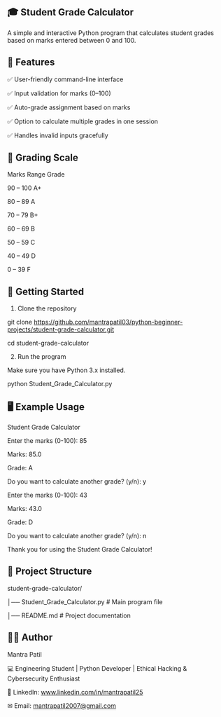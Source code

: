 ## 🎓 Student Grade Calculator





A simple and interactive Python program that calculates student grades based on marks entered between 0 and 100.

## 📌 Features

✅ User-friendly command-line interface

✅ Input validation for marks (0–100)

✅ Auto-grade assignment based on marks

✅ Option to calculate multiple grades in one session

✅ Handles invalid inputs gracefully

## 🧮 Grading Scale

Marks Range	Grade

90 – 100	A+

80 – 89	A

70 – 79	B+


60 – 69	B

50 – 59	C

40 – 49	D

0 – 39	F


## 🚀 Getting Started

1. Clone the repository

git clone https://github.com/mantrapatil03/python-beginner-projects/student-grade-calculator.git

cd student-grade-calculator


2. Run the program

Make sure you have Python 3.x installed.

python Student_Grade_Calculator.py

## 🖥️ Example Usage

Student Grade Calculator

Enter the marks (0-100): 85

Marks: 85.0

Grade: A

Do you want to calculate another grade? (y/n): y

Enter the marks (0-100): 43

Marks: 43.0

Grade: D

Do you want to calculate another grade? (y/n): n

Thank you for using the Student Grade Calculator!

## 📂 Project Structure

student-grade-calculator/

│── Student_Grade_Calculator.py   # Main program file

│── README.md                     # Project documentation

## 👨‍💻 Author

Mantra Patil

💻 Engineering Student | Python Developer | Ethical Hacking & Cybersecurity Enthusiast

💼 LinkedIn: www.linkedin.com/in/mantrapatil25

✉ Email: mantrapatil2007@gmail.com
